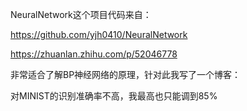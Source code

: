 NeuralNetwork这个项目代码来自：

https://github.com/yjh0410/NeuralNetwork

https://zhuanlan.zhihu.com/p/52046778

非常适合了解BP神经网络的原理，针对此我写了一个博客：

对MINIST的识别准确率不高，我最高也只能调到85%

